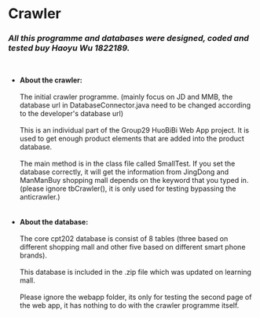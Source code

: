 # Crawler
### ***All this programme and databases were designed, coded and tested buy Haoyu Wu 1822189.***
<br>

- **About the crawler:**<br><br>
The initial crawler programme. (mainly focus on JD and MMB, the database url in DatabaseConnector.java need to be changed according to the developer's database url)<br><br>
This is an individual part of the Group29 HuoBiBi Web App project. It is used to get enough product elements that are added into the product database.<br><br>
The main method is in the class file called SmallTest. If you set the database correctly, it will get the information from JingDong and ManManBuy shopping mall depends on the keyword that you typed in.(please ignore tbCrawler(), it is only used for testing bypassing the anticrawler.)<br><br><br>
- **About the database:**<br><br>
The core cpt202 database is consist of 8 tables (three based on different shopping mall and other five based on different smart phone brands).<br><br>
This database is included in the .zip file which was updated on learning mall.<br><br>
Please ignore the webapp folder, its only for testing the second page of the web app, it has nothing to do with the crawler programme itself.
